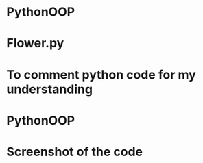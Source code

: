 # PythonOOP
# Flower.py
# To comment python code for my understanding
# PythonOOP 
# Screenshot of the code
